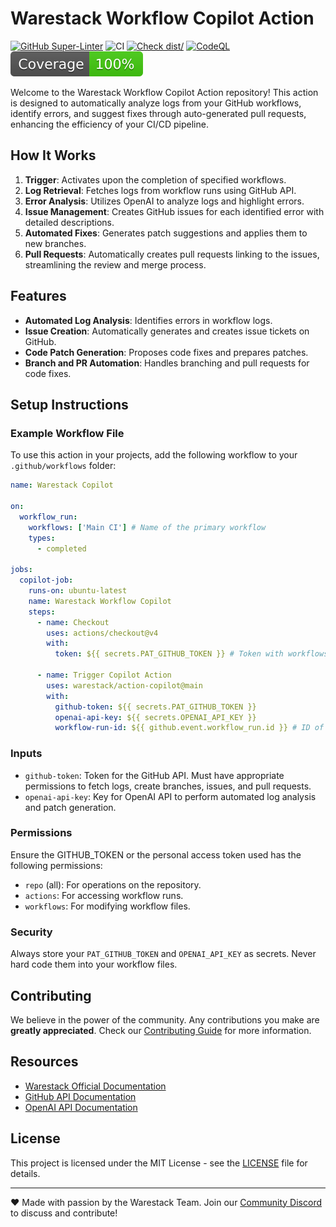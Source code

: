 # Warestack Workflow Copilot Action

[![GitHub Super-Linter](https://github.com/actions/action-copilot/actions/workflows/linter.yml/badge.svg)](https://github.com/super-linter/super-linter)
![CI](https://github.com/actions/action-copilot/actions/workflows/ci.yml/badge.svg)
[![Check dist/](https://github.com/actions/action-copilot/actions/workflows/check-dist.yml/badge.svg)](https://github.com/actions/action-copilot/actions/workflows/check-dist.yml)
[![CodeQL](https://github.com/actions/action-copilot/actions/workflows/codeql-analysis.yml/badge.svg)](https://github.com/actions/action-copilot/actions/workflows/codeql-analysis.yml)
[![Coverage](./badges/coverage.svg)](./badges/coverage.svg)

Welcome to the Warestack Workflow Copilot Action repository! This action is designed to automatically analyze logs from your GitHub workflows, identify errors, and suggest fixes through auto-generated pull requests, enhancing the efficiency of your CI/CD pipeline.

## How It Works

1. **Trigger**: Activates upon the completion of specified workflows.
2. **Log Retrieval**: Fetches logs from workflow runs using GitHub API.
3. **Error Analysis**: Utilizes OpenAI to analyze logs and highlight errors.
4. **Issue Management**: Creates GitHub issues for each identified error with detailed descriptions.
5. **Automated Fixes**: Generates patch suggestions and applies them to new branches.
6. **Pull Requests**: Automatically creates pull requests linking to the issues, streamlining the review and merge process.

## Features

- **Automated Log Analysis**: Identifies errors in workflow logs.
- **Issue Creation**: Automatically generates and creates issue tickets on GitHub.
- **Code Patch Generation**: Proposes code fixes and prepares patches.
- **Branch and PR Automation**: Handles branching and pull requests for code fixes.

## Setup Instructions

### Example Workflow File

To use this action in your projects, add the following workflow to your `.github/workflows` folder:

```yaml
name: Warestack Copilot

on:
  workflow_run:
    workflows: ['Main CI'] # Name of the primary workflow
    types:
      - completed
      
jobs:
  copilot-job:
    runs-on: ubuntu-latest
    name: Warestack Workflow Copilot
    steps:
      - name: Checkout
        uses: actions/checkout@v4
        with:
          token: ${{ secrets.PAT_GITHUB_TOKEN }} # Token with workflows scope

      - name: Trigger Copilot Action
        uses: warestack/action-copilot@main
        with:
          github-token: ${{ secrets.PAT_GITHUB_TOKEN }}
          openai-api-key: ${{ secrets.OPENAI_API_KEY }}
          workflow-run-id: ${{ github.event.workflow_run.id }} # ID of the completed workflow run
```

### Inputs

- `github-token`: Token for the GitHub API. Must have appropriate permissions to fetch logs, create branches, issues, 
  and pull requests.
- `openai-api-key`: Key for OpenAI API to perform automated log analysis and patch generation.

### Permissions

Ensure the GITHUB_TOKEN or the personal access token used has the following permissions:

- `repo` (all): For operations on the repository.
- `actions`: For accessing workflow runs.
- `workflows`: For modifying workflow files.

### Security

Always store your `PAT_GITHUB_TOKEN` and `OPENAI_API_KEY` as secrets. Never hard code them into your workflow files.

## Contributing

We believe in the power of the community. Any contributions you make are **greatly appreciated**. Check our
[Contributing Guide](./CONTRIBUTING.md) for more information.

## Resources

- [Warestack Official Documentation](https://www.warestack.com/documentation)
- [GitHub API Documentation](https://docs.github.com/en/rest)
- [OpenAI API Documentation](https://beta.openai.com/docs/)

## License

This project is licensed under the MIT License - see the [LICENSE](./LICENSE) file for details.

---

❤️ Made with passion by the Warestack Team. Join our [Community Discord](https://discord.gg/pqg5sxhx6Y) to discuss and
contribute!

